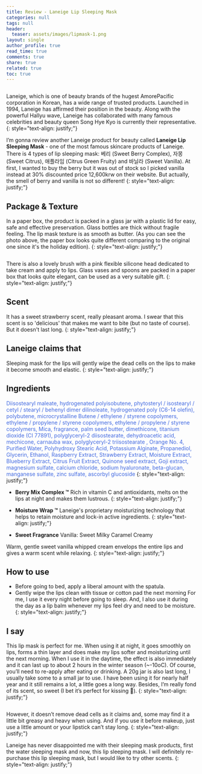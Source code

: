 ```yaml
---
title: Review - Laneige Lip Sleeping Mask
categories: null
tags: null
header:
  teaser: assets/images/lipmask-1.png
layout: single
author_profile: true
read_time: true
comments: true
share: true
related: true
toc: true
---
```


<figure style="width: 400px" class="align-center">
  <img src="{{ site.url }}{{ site.baseurl }}/assets/images/lipmask-1.png" alt="">
  <figcaption></figcaption>
</figure>

Laneige, which is one of beauty brands of the hugest AmorePacific corporation in Korean, has a wide range of trusted products. Launched in 1994, Laneige has affirmed their position in the beauty. Along with the powerful Hallyu wave, Laneige has collaborated with many famous celebrities and beauty queen Song Hye Kyo is currently their representative.
{: style="text-align: justify;"}

I’m gonna review another Laneige product for beauty called **Laneige Lip Sleeping Mask** - one of the most famous skincare products of Laneige. There is 4 types of lip sleeping mask: 베리 (Sweet Berry Complex), 자몽 (Sweet Citrus), 애플라임 (Citrus Green Fruity) and 바닐라 (Sweet Vanilla). At first, I wanted to buy the berry but it was out of stock so I picked vanilla instead at 30% discounted price 12,600krw on their website. But actually, the smell of berry and vanilla is not so different!
{: style="text-align: justify;"} 

## Package & Texture

In a paper box, the product is packed in a glass jar with a plastic lid for easy, safe and effective preservation. Glass bottles are thick without fragile feeling. The lip mask texture is as smooth as butter. (As you can see the photo above, the paper box looks quite different comparing to the original one since it's the holiday edition).
{: style="text-align: justify;"}

<figure style="width: 500px" class="align-center">
  <img src="{{ site.url }}{{ site.baseurl }}/assets/images/lipmask-2.png" alt="">
  <figcaption></figcaption>
</figure>

There is also a lovely brush with a pink flexible silicone head dedicated to take cream and apply to lips. Glass vases and spoons are packed in a paper box that looks quite elegant, can be used as a very suitable gift.
{: style="text-align: justify;"}

## Scent

It has a sweet strawberry scent, really pleasant aroma. I swear that this scent is so 'delicious' that makes me want to bite (but no taste of course). But it doesn't last long.
{: style="text-align: justify;"}

## Laneige claims that

Sleeping mask for the lips will gently wipe the dead cells on the lips to make it become smooth and elastic.
{: style="text-align: justify;"}

## Ingredients

<span style="color:royalblue">Diisostearyl maleate, hydrogenated polyisobutene, phytosteryl / isostearyl / cetyl / stearyl / behenyl dimer dilinoleate, hydrogenated poly (C6-14 olefin), polybutene, microcrystalline Butene / ethylene / styrene copolymers, ethylene / propylene / styrene copolymers, ethylene / propylene / styrene copolymers, Mica, fragrance, palm seed butter, dimethicone, titanium dioxide (CI 77891), polyglyceryl-2 diisostearate, dehydroacetic acid, mechicone, carnauba wax, polyglyceryl-2 triisostearate , Orange No. 4, Purified Water, Polyhydroxy Stearic Acid, Potassium Alginate, Propanediol, Glycerin, Ethanol, Raspberry Extract, Strawberry Extract, Moisture Extract, Blueberry Extract, Citrus Fruit Extract, Quinone seed extract, Goji extract, magnesium sulfate, calcium chloride, sodium hyaluronate, beta-glucan, manganese sulfate, zinc sulfate, ascorbyl glucoside </span>
{: style="text-align: justify;"}

  * **Berry Mix Complex ™**
Rich in vitamin C and antioxidants, melts on the lips at night and makes them lustrous.
{: style="text-align: justify;"}

  * **Moisture Wrap ™**
Laneige's proprietary moisturizing technology that helps to retain moisture and lock-in active ingredients.
{: style="text-align: justify;"}

  * **Sweet Fragrance**
Vanilla: Sweet Milky Caramel Creamy

Warm, gentle sweet vanilla whipped cream envelops the entire lips and gives a warm scent while relaxing.
{: style="text-align: justify;"}

## How to use

  * Before going to bed, apply a liberal amount with the spatula.
  * Gently wipe the lips clean with tissue or cotton pad the next morning
For me, I use it every night before going to sleep. And, I also use it during the day as a lip balm whenever my lips feel dry and need to be moisture.
{: style="text-align: justify;"}

## I say
This lip mask is perfect for me. When using it at night, it goes smoothly on lips, forms a thin layer and does make my lips softer and moisturizing until the next morning. When I use it in the daytime, the effect is also immediately and it can last up to about 2 hours in the winter season (~-10oC). Of course, you’ll need to re-apply after eating or drinking. A 20g jar is also last long, I usually take some to a small jar to use. I have been using it for nearly half year and it still remains a lot, a little goes a long way. Besides, I’m really fond of its scent, so sweet (I bet it’s perfect for kissing :kiss:).
{: style="text-align: justify;"}

<figure style="width: 500px" class="align-center">
  <img src="{{ site.url }}{{ site.baseurl }}/assets/images/lipmask-3.png" alt="">
  <figcaption></figcaption>
</figure>

However, it doesn’t remove dead cells as it claims and, some may find it a little bit greasy and heavy when using. And if you use it before makeup, just use a little amount or your lipstick can’t stay long.
{: style="text-align: justify;"}

Laneige has never disappointed me with their sleeping mask products, first the water sleeping mask and now, this lip sleeping mask. I will definitely re-purchase this lip sleeping mask, but I would like to try other scents.
{: style="text-align: justify;"}